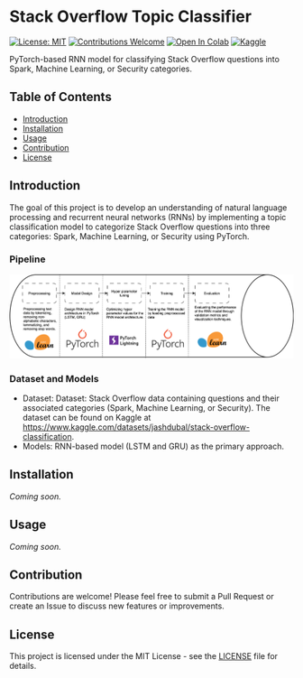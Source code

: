 # Stack Overflow Topic Classifier

[![License: MIT](https://img.shields.io/badge/License-MIT-yellow.svg)](https://opensource.org/licenses/MIT)
[![Contributions Welcome](https://img.shields.io/badge/contributions-welcome-brightgreen.svg?style=flat)]()
[![Open In Colab](https://colab.research.google.com/assets/colab-badge.svg)](https://colab.research.google.com/drive/18ghs9h4NegJUocBamwlfdj8OibSsW8S7)
[![Kaggle](https://img.shields.io/badge/dataset-Kaggle-blue.svg)](https://www.kaggle.com/datasets/jashdubal/stack-overflow-classification)

PyTorch-based RNN model for classifying Stack Overflow questions into Spark, Machine Learning, or Security categories.

## Table of Contents
- [Introduction](#introduction)
- [Installation](#installation)
- [Usage](#usage)
- [Contribution](#contribution)
- [License](#license)

## Introduction

The goal of this project is to develop an understanding of natural language processing and recurrent neural networks (RNNs) by implementing a topic classification model to categorize Stack Overflow questions into three categories: Spark, Machine Learning, or Security using PyTorch.

### Pipeline
<img src="assets/Rnn-pipeline.png"/>

### Dataset and Models

- Dataset: Dataset: Stack Overflow data containing questions and their associated categories (Spark, Machine Learning, or Security). The dataset can be found on Kaggle at https://www.kaggle.com/datasets/jashdubal/stack-overflow-classification.
- Models: RNN-based model (LSTM and GRU) as the primary approach.

## Installation

_Coming soon._

## Usage

_Coming soon._

## Contribution

Contributions are welcome! Please feel free to submit a Pull Request or create an Issue to discuss new features or improvements.

## License

This project is licensed under the MIT License - see the [LICENSE](LICENSE) file for details.

